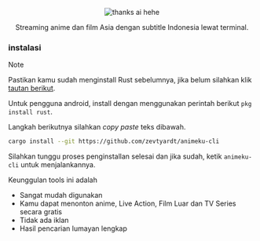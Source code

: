 <div align="center">
  
![thanks ai hehe](https://i.ibb.co/yqjnrCP/8-WOp-J0-XSca-EN5krf-NNXb-F-transformed.png)

Streaming anime dan film Asia dengan subtitle Indonesia lewat terminal.

</div>

### instalasi
> [!NOTE]
> Pastikan kamu sudah menginstall Rust sebelumnya, jika belum silahkan klik [tautan berikut](https://rustup.rs/).
> 
> Untuk pengguna android, install dengan menggunakan perintah berikut `pkg install rust`.

Langkah berikutnya silahkan *copy paste* teks dibawah.
```bash
cargo install --git https://github.com/zevtyardt/animeku-cli
```

Silahkan tunggu proses penginstallan selesai dan jika sudah, ketik `animeku-cli` untuk menjalankannya.

Keunggulan tools ini adalah
- Sangat mudah digunakan
- Kamu dapat menonton anime, Live Action, Film Luar dan TV Series secara gratis
- Tidak ada iklan
- Hasil pencarian lumayan lengkap
